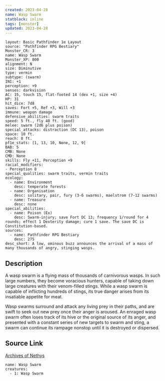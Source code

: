 ```yaml
---
created: 2023-04-28
name: Wasp Swarm
statblock: inline
tags: [monster]
updated: 2023-04-28
---
```

```statblock
layout: Basic Pathfinder 1e Layout
source: "Pathfinder RPG Bestiary"
Monster_CR: 3
name: Wasp Swarm
Monster_XP: 800
alignment: N
size: Diminutive
type: vermin
subtype: (swarm)
INI: +1
perception: +9
senses: darkvision
AC: 15, touch 15, flat-footed 14 (dex +1, size +4)
HP: 31
hit_dice: 7d8
saves: Fort +5, Ref +3, Will +3
immune: weapon damage
defensive_abilities: swarm traits
speed: 5 ft., fly 40 ft. (good)
melee: swarm (2d6 plus poison)
special_attacks: distraction (DC 13), poison
space: 10 ft.
reach: 0 ft.
pf1e_stats: [1, 13, 10, None, 12, 9]
BAB: 5
CMB: None
CMD: None
skills: Fly +11, Perception +9
racial_modifiers:
- Perception 8
special_qualities: swarm traits, vermin traits
ecology:
  - name: Environment
    desc: temperate forests
  - name: Organisation
    desc: solitary, pair, fury (3-6 swarms), maelstrom (7-12 swarms)
  - name: Treasure
    desc: none
special_abilities:
  - name: Poison (Ex)
    desc: Swarm-injury; save Fort DC 13; frequency 1/round for 4 rounds; effect 1 Dexterity damage; cure 1 save. The save DC is Constitution-based.
sources:
  - name: Pathfinder RPG Bestiary
    desc: 275
desc_short: A low, ominous buzz announces the arrival of a mass of many thousands of angry, stinging wasps.
```
## Description
A wasp swarm is a flying mass of thousands of carnivorous wasps. In such large numbers, they become voracious hunters, capable of taking down large creatures with their venom-filled stings. While a wasp swarm is capable of inflicting hundreds of stings, its true danger arises from its insatiable appetite for meat.

Wasp swarms surround and attack any living prey in their paths, and are swift to seek out new prey once their anger is aroused. An enraged wasp swarm often loses track of its hive or the original source of its anger, and presented with a constant series of new targets to swarm and sting, a swarm can continue its rampage nonstop until it is destroyed or dispersed.
## Source Link
[Archives of Nethys](https://aonprd.com/MonsterDisplay.aspx?ItemName=Wasp%20Swarm)
```encounter-table
name: Wasp Swarm
creatures:
  - 1: Wasp Swarm
```
